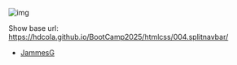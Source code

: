 ![img](004.splitnavbar.png)

Show base url: https://hdcola.github.io/BootCamp2025/htmlcss/004.splitnavbar/

-   [JammesG](https://JadGu.github.io/BootCamp2025/htmlcss/004.splitnavbar/JamesG/)
